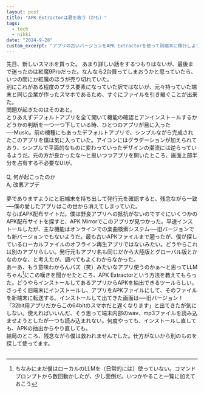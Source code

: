 ```yaml
---
layout: post
title: "APK Extractorは君を救う（かも）"
tags:
  - tech
  - nikki
date: "2024-9-28"
custom_excerpt: "アプリの古いバージョンをAPK Extractorを使って別端末に移行しようとした話"
---
```

先日、新しいスマホを買った。
あまり詳しい話をするつもりはないが、最後まで迷ったのは紅魔9Proだった。なんなら2台買ってしまおうかと思っていたら、いつの間にか紅魔のほうが売り切れていた。<br>
別にこれがある程度のプラス要素になっていた訳ではないが、元々持っていた端末と同じ企業が作ったスマホであるため、すぐにファイルを引き継ぐことが出来た。<br>
問題が起きたのはそのあと。<br>
とりあえずデフォルトアプリを全て開いて機能の確認とアンインストールするかどうかの判断を一つ一つ下している時、ひとつのアプリが目に入った──Music。前の機種にもあったデフォルトアプリで、シンプルながら完成されたこのアプリを僕は気に入っていた。アイコンにはグラデーションが加えられており、シンプルで平面的なものに変わっていったデザインの潮流には逆らっているようだ。元の方が良かったな〜と思いつつアプリを開いたところ、画面上部半分を占有する不必要なUIが。<br>
<br>
Q, 何が起こったのか<br>
A, 改悪アプデ<br>
<br>
夢でありますようにと旧端末を持ち出して発行元を確認すると、残念ながら一致──僕の愛したアプリはこの世から消えてしまっていた。<br>
ならばAPK配布サイトだ。僕は野良アプリへの抵抗がないのですぐにいくつかのAPK配布サイトを探すと、APK Mirrorでこのアプリが見つかった。早速インストールしたが、主な機能はオンラインでの楽曲検索システム──旧バージョンでも新バージョンでもないようだ。最も古いAPKファイルまで遡ったが、僕が探しているローカルファイルのオフライン再生アプリではないみたい。どうやらこれは別のアプリらしい。発行元もアプリ名も同じだから大陸版とグローバル版とかなのかな、と考えたが、調べてもよくわからなかった。<br>
あーあ、もう意味わからんバズ（笑）みたいなアプリ使うのかぁ〜と思ってLLMちゃん[^1]にこの嘆きを聞かせたところ、APK Extractorという方法を教えてもらった。どうやらインストールしてあるアプリからAPKを抽出できるツールらしい。<br>
さっそく旧端末にインストールし、アプリをAPKファイルにして、そのファイルを新端末に転送する。インストールして出てきた画面は──旧バージョン！<br>
「32bit用アプリだからこの64bitのスマホだと遅くなります」と出てきたが気にしない。使えればいいんだ、そう思って端末内部のwav、mp3ファイルを読み込ませようとしたが一つも読み込まれない。何度やっても、インストールし直しても、APKの抽出からやり直しても。<br>
結局のところ、残念ながら僕は救われませんでした。仕方がないから別のものを探して使ってます。<br>
<br>
[^1]: ちなみにまだ僕はローカルのLLMを（日常的には）使っていない。コマンドプロンプトから数回動かしたが、少し面倒だ。いつかやること一覧に加えておこう



